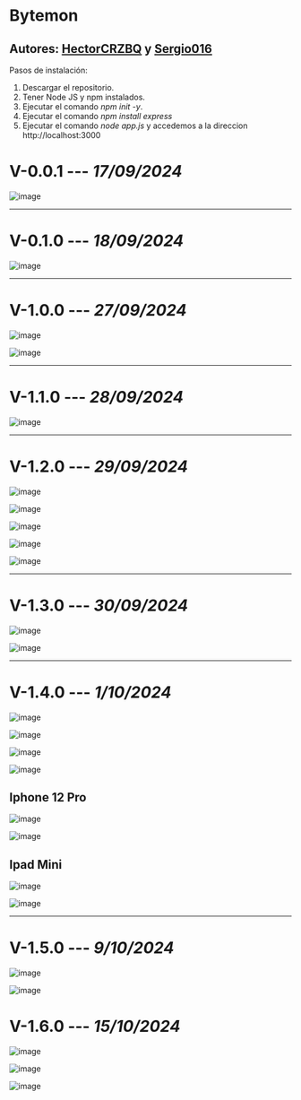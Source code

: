 # Bytemon

## **Autores**: [HectorCRZBQ](https://github.com/HectorCRZBQ) y  [Sergio016](https://github.com/Sergio016)

Pasos de instalación:
1. Descargar el repositorio.
2. Tener Node JS y npm instalados.
3. Ejecutar el comando *npm init -y*.
4. Ejecutar el comando *npm install express*
5. Ejecutar el comando *node app.js* y accedemos a la direccion http://localhost:3000

# **V-0.0.1** --- *17/09/2024*

![image](https://github.com/user-attachments/assets/12583302-e602-4e30-ae15-7ce01ed1e1db)

---
# **V-0.1.0** --- *18/09/2024*

![image](https://github.com/user-attachments/assets/b8a749e2-2c6b-4896-9f20-485bf0f869be)

---
# **V-1.0.0** --- *27/09/2024*

![image](https://github.com/user-attachments/assets/44f0f9cc-8d5c-447a-9cd9-d68297f72aa3)

![image](https://github.com/user-attachments/assets/4b04940c-3087-4eab-b3c7-539aa329a93b)

---
# **V-1.1.0** --- *28/09/2024*

![image](https://github.com/user-attachments/assets/dc0ebc81-f0eb-4e4a-b206-93521d717065)

---
# **V-1.2.0** --- *29/09/2024*

![image](https://github.com/user-attachments/assets/6df6ff16-e9c7-4e72-a841-2925606ac360)

![image](https://github.com/user-attachments/assets/c14b177d-8aea-47c4-9b19-bae510043a7e)

![image](https://github.com/user-attachments/assets/93cc57da-627c-4718-bbc0-6cf02d9e4ffc)

![image](https://github.com/user-attachments/assets/947ea122-ed0a-4f65-9fb2-8b66104b1b9c)

![image](https://github.com/user-attachments/assets/ec84be95-9e04-4276-83a8-1c01572e01cc)

---
# **V-1.3.0** --- *30/09/2024*

![image](https://github.com/user-attachments/assets/5f94d4fa-b616-437a-9f1e-0c8152cb2c16)

![image](https://github.com/user-attachments/assets/9e28c5a3-7304-4e50-934a-740a7f57f044)

---
# **V-1.4.0** --- *1/10/2024*

![image](https://github.com/user-attachments/assets/1beae698-89d8-414b-b2e4-5411074b0248)

![image](https://github.com/user-attachments/assets/999f5a55-c75f-4681-a736-ea9374677730)

![image](https://github.com/user-attachments/assets/7e5d1874-5fb4-4265-a6eb-6e4a7a0df0f4)

![image](https://github.com/user-attachments/assets/c82c91d7-09ce-470d-9693-639f0201a24c)


## **Iphone 12 Pro**

![image](https://github.com/user-attachments/assets/86d6b7c1-cde4-4ef8-b629-90ee077ecfed)

![image](https://github.com/user-attachments/assets/a8186ad9-08ae-4a24-a664-a390f44bf3d2)


## **Ipad Mini**

![image](https://github.com/user-attachments/assets/234cb5c4-5104-45eb-ba99-65a9fb3df907)

![image](https://github.com/user-attachments/assets/82039daf-1238-4e7f-aac0-eedfc81443b6)

---
# **V-1.5.0** --- *9/10/2024*
![image](https://github.com/user-attachments/assets/d61e8f06-101d-482c-bcbe-cbeb91e14937)

![image](https://github.com/user-attachments/assets/5a5787d3-0997-4907-830e-f453bdb7cf5c)


# **V-1.6.0** --- *15/10/2024*

![image](https://github.com/user-attachments/assets/95ad3a5b-2d46-4704-ad91-1ae33e162f0c)

![image](https://github.com/user-attachments/assets/6d9de33b-86ab-4c2e-8e50-6d78e313994b)

![image](https://github.com/user-attachments/assets/f1458fc8-1e9b-40e5-a47b-3b361ddbba23)

